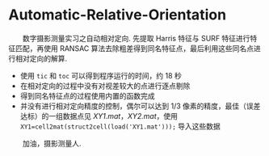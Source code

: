 # Automatic-Relative-Orientation
&emsp;&emsp;数字摄影测量实习之自动相对定向. 先提取 Harris 特征与 SURF 特征进行特征匹配，再使用 RANSAC 算法去除粗差得到同名特征点，最后利用这些同名点进行相对定向的解算. 

- 使用 `tic` 和 `toc` 可以得到程序运行的时间，约 18 秒
- 在相对定向的过程中没有对视差较大的点进行逐点剔除
- 得到同名特征点的过程使用内置的函数完成
- 并没有进行相对定向精度的控制，偶尔可以达到 1/3 像素的精度，最佳（误差达标）的一组数据点见 *XY1.mat*，*XY2.mat*，使用 `XY1=cell2mat(struct2cell(load('XY1.mat')));` 导入这些数据

&emsp;&emsp;加油，摄影测量人. 
